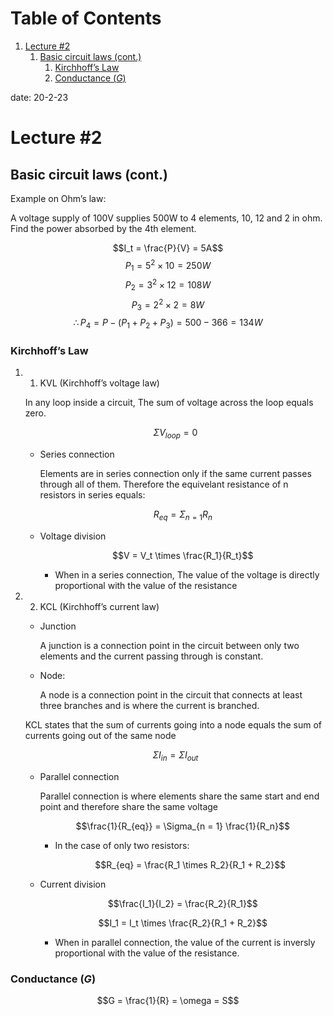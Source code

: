 
# Table of Contents

1.  [Lecture #2](#orgee1cc89)
    1.  [Basic circuit laws (cont.)](#org1ebd256)
        1.  [Kirchhoff&rsquo;s Law](#orgb7b105e)
        2.  [Conductance ($G$)](#orgf1863ee)

date: 20-2-23


<a id="orgee1cc89"></a>

# Lecture #2


<a id="org1ebd256"></a>

## Basic circuit laws (cont.)

Example on Ohm&rsquo;s law:

A voltage supply of 100V supplies 500W to 4 elements, 10, 12 and 2 in ohm.
Find the power absorbed by the 4th element.

$$I_t = \frac{P}{V} = 5A$$
$$P_1 = 5^2 \times 10 = 250W$$
$$P_2 = 3^2 \times 12 = 108W$$
$$P_3 = 2^2 \times 2 = 8W$$
$$\therefore P_4 = P - (P_1 + P_2 + P_3) = 500 - 366 = 134W$$


<a id="orgb7b105e"></a>

### Kirchhoff&rsquo;s Law

1.  1. KVL (Kirchhoff&rsquo;s voltage law)

    In any loop inside a circuit, The sum of voltage across the loop equals zero.
    
    $$\Sigma V_{loop} = 0$$
    
    -   Series connection
        
        Elements are in series connection only if the same current passes through all of them. Therefore the equivelant resistance of n resistors in series equals:
        
        $$R_{eq} = \Sigma_{n = 1} R_n$$
    
    -   Voltage division
        
        $$V = V_t \times \frac{R_1}{R_t}$$
        
        -   When in a series connection, The value of the voltage is directly proportional with the value of the resistance

2.  2. KCL (Kirchhoff&rsquo;s current law)

    -   Junction
        
        A junction is a connection point in the circuit between only two elements and the current passing through is constant.
    
    -   Node:
        
        A node is a connection point in the circuit that connects at least three branches and is where the current is branched.
    
    KCL states that the sum of currents going into a node equals the sum of currents going out of the same node
    
    $$\Sigma I_{in} = \Sigma I_{out}$$
    
    -   Parallel connection
        
        Parallel connection is where elements share the same start and end point and therefore share the same voltage
        
        $$\frac{1}{R_{eq}} = \Sigma_{n = 1} \frac{1}{R_n}$$
        
        -   In the case of only two resistors:
            
            $$R_{eq} = \frac{R_1 \times R_2}{R_1 + R_2}$$
    
    -   Current division
        
        $$\frac{I_1}{I_2} = \frac{R_2}{R_1}$$
        
        $$I_1 = I_t \times \frac{R_2}{R_1 + R_2}$$
        
        -   When in parallel connection, the value of the current is inversly proportional with the value of the resistance.


<a id="orgf1863ee"></a>

### Conductance ($G$)

$$G = \frac{1}{R} = \omega = S$$

